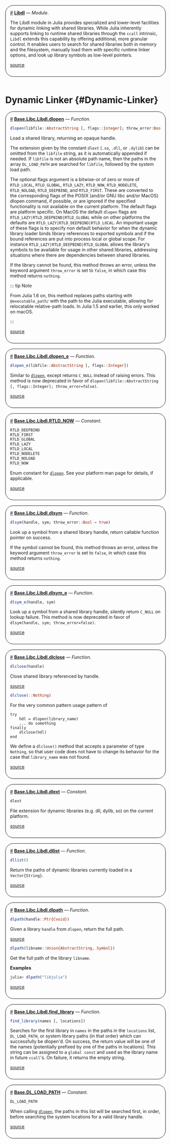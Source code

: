 

<div style='border-width:1px; border-style:solid; border-color:black; padding: 1em; border-radius: 25px;'>
<a id='Libdl' href='#Libdl'>#</a>&nbsp;<b><u>Libdl</u></b> &mdash; <i>Module</i>.




The Libdl module in Julia provides specialized and lower-level facilities for dynamic linking with shared libraries. While Julia inherently supports linking to runtime shared libraries through the `ccall` intrinsic, `Libdl` extends this capability by offering additional, more granular control. It enables users to search for shared libraries both in memory and the filesystem, manually load them with specific runtime linker options, and look up library symbols as low-level pointers.


[source](https://github.com/JuliaLang/julia/blob/d0ea96fb3beee191e4f46c76ae048c5a0ef4a3a8/stdlib/Libdl/src/Libdl.jl#L2-L7)

</div>
<br>

# Dynamic Linker {#Dynamic-Linker}
<div style='border-width:1px; border-style:solid; border-color:black; padding: 1em; border-radius: 25px;'>
<a id='Base.Libc.Libdl.dlopen' href='#Base.Libc.Libdl.dlopen'>#</a>&nbsp;<b><u>Base.Libc.Libdl.dlopen</u></b> &mdash; <i>Function</i>.




```julia
dlopen(libfile::AbstractString [, flags::Integer]; throw_error:Bool = true)
```


Load a shared library, returning an opaque handle.

The extension given by the constant `dlext` (`.so`, `.dll`, or `.dylib`) can be omitted from the `libfile` string, as it is automatically appended if needed.   If `libfile` is not an absolute path name, then the paths in the array `DL_LOAD_PATH` are searched for `libfile`, followed by the system load path.

The optional flags argument is a bitwise-or of zero or more of `RTLD_LOCAL`, `RTLD_GLOBAL`, `RTLD_LAZY`, `RTLD_NOW`, `RTLD_NODELETE`, `RTLD_NOLOAD`, `RTLD_DEEPBIND`, and `RTLD_FIRST`. These are converted to the corresponding flags of the POSIX (and/or GNU libc and/or MacOS) dlopen command, if possible, or are ignored if the specified functionality is not available on the current platform. The default flags are platform specific. On MacOS the default `dlopen` flags are `RTLD_LAZY|RTLD_DEEPBIND|RTLD_GLOBAL` while on other platforms the defaults are `RTLD_LAZY|RTLD_DEEPBIND|RTLD_LOCAL`. An important usage of these flags is to specify non default behavior for when the dynamic library loader binds library references to exported symbols and if the bound references are put into process local or global scope. For instance `RTLD_LAZY|RTLD_DEEPBIND|RTLD_GLOBAL` allows the library&#39;s symbols to be available for usage in other shared libraries, addressing situations where there are dependencies between shared libraries.

If the library cannot be found, this method throws an error, unless the keyword argument `throw_error` is set to `false`, in which case this method returns `nothing`.

::: tip Note

From Julia 1.6 on, this method replaces paths starting with `@executable_path/` with  the path to the Julia executable, allowing for relocatable relative-path loads. In  Julia 1.5 and earlier, this only worked on macOS.

:::


[source](https://github.com/JuliaLang/julia/blob/d0ea96fb3beee191e4f46c76ae048c5a0ef4a3a8/base/libdl.jl#L82-L113)

</div>
<br>
<div style='border-width:1px; border-style:solid; border-color:black; padding: 1em; border-radius: 25px;'>
<a id='Base.Libc.Libdl.dlopen_e' href='#Base.Libc.Libdl.dlopen_e'>#</a>&nbsp;<b><u>Base.Libc.Libdl.dlopen_e</u></b> &mdash; <i>Function</i>.




```julia
dlopen_e(libfile::AbstractString [, flags::Integer])
```


Similar to [`dlopen`](/stdlib/Libdl#Base.Libc.Libdl.dlopen), except returns `C_NULL` instead of raising errors. This method is now deprecated in favor of `dlopen(libfile::AbstractString [, flags::Integer]; throw_error=false)`.


[source](https://github.com/JuliaLang/julia/blob/d0ea96fb3beee191e4f46c76ae048c5a0ef4a3a8/base/libdl.jl#L154-L159)

</div>
<br>
<div style='border-width:1px; border-style:solid; border-color:black; padding: 1em; border-radius: 25px;'>
<a id='Base.Libc.Libdl.RTLD_NOW' href='#Base.Libc.Libdl.RTLD_NOW'>#</a>&nbsp;<b><u>Base.Libc.Libdl.RTLD_NOW</u></b> &mdash; <i>Constant</i>.




```julia
RTLD_DEEPBIND
RTLD_FIRST
RTLD_GLOBAL
RTLD_LAZY
RTLD_LOCAL
RTLD_NODELETE
RTLD_NOLOAD
RTLD_NOW
```


Enum constant for [`dlopen`](/stdlib/Libdl#Base.Libc.Libdl.dlopen). See your platform man page for details, if applicable.


[source](https://github.com/JuliaLang/julia/blob/d0ea96fb3beee191e4f46c76ae048c5a0ef4a3a8/base/libdl.jl#L33-L45)

</div>
<br>
<div style='border-width:1px; border-style:solid; border-color:black; padding: 1em; border-radius: 25px;'>
<a id='Base.Libc.Libdl.dlsym' href='#Base.Libc.Libdl.dlsym'>#</a>&nbsp;<b><u>Base.Libc.Libdl.dlsym</u></b> &mdash; <i>Function</i>.




```julia
dlsym(handle, sym; throw_error::Bool = true)
```


Look up a symbol from a shared library handle, return callable function pointer on success.

If the symbol cannot be found, this method throws an error, unless the keyword argument `throw_error` is set to `false`, in which case this method returns `nothing`.


[source](https://github.com/JuliaLang/julia/blob/d0ea96fb3beee191e4f46c76ae048c5a0ef4a3a8/base/libdl.jl#L51-L58)

</div>
<br>
<div style='border-width:1px; border-style:solid; border-color:black; padding: 1em; border-radius: 25px;'>
<a id='Base.Libc.Libdl.dlsym_e' href='#Base.Libc.Libdl.dlsym_e'>#</a>&nbsp;<b><u>Base.Libc.Libdl.dlsym_e</u></b> &mdash; <i>Function</i>.




```julia
dlsym_e(handle, sym)
```


Look up a symbol from a shared library handle, silently return `C_NULL` on lookup failure. This method is now deprecated in favor of `dlsym(handle, sym; throw_error=false)`.


[source](https://github.com/JuliaLang/julia/blob/d0ea96fb3beee191e4f46c76ae048c5a0ef4a3a8/base/libdl.jl#L72-L77)

</div>
<br>
<div style='border-width:1px; border-style:solid; border-color:black; padding: 1em; border-radius: 25px;'>
<a id='Base.Libc.Libdl.dlclose' href='#Base.Libc.Libdl.dlclose'>#</a>&nbsp;<b><u>Base.Libc.Libdl.dlclose</u></b> &mdash; <i>Function</i>.




```julia
dlclose(handle)
```


Close shared library referenced by handle.


[source](https://github.com/JuliaLang/julia/blob/d0ea96fb3beee191e4f46c76ae048c5a0ef4a3a8/base/libdl.jl#L162-L166)



```julia
dlclose(::Nothing)
```


For the very common pattern usage pattern of

```
try
    hdl = dlopen(library_name)
    ... do something
finally
    dlclose(hdl)
end
```


We define a `dlclose()` method that accepts a parameter of type `Nothing`, so that user code does not have to change its behavior for the case that `library_name` was not found.


[source](https://github.com/JuliaLang/julia/blob/d0ea96fb3beee191e4f46c76ae048c5a0ef4a3a8/base/libdl.jl#L171-L186)

</div>
<br>
<div style='border-width:1px; border-style:solid; border-color:black; padding: 1em; border-radius: 25px;'>
<a id='Base.Libc.Libdl.dlext' href='#Base.Libc.Libdl.dlext'>#</a>&nbsp;<b><u>Base.Libc.Libdl.dlext</u></b> &mdash; <i>Constant</i>.




```julia
dlext
```


File extension for dynamic libraries (e.g. dll, dylib, so) on the current platform.


[source](https://github.com/JuliaLang/julia/blob/d0ea96fb3beee191e4f46c76ae048c5a0ef4a3a8/base/libdl.jl#L258-L262)

</div>
<br>
<div style='border-width:1px; border-style:solid; border-color:black; padding: 1em; border-radius: 25px;'>
<a id='Base.Libc.Libdl.dllist' href='#Base.Libc.Libdl.dllist'>#</a>&nbsp;<b><u>Base.Libc.Libdl.dllist</u></b> &mdash; <i>Function</i>.




```julia
dllist()
```


Return the paths of dynamic libraries currently loaded in a `Vector{String}`.


[source](https://github.com/JuliaLang/julia/blob/d0ea96fb3beee191e4f46c76ae048c5a0ef4a3a8/base/libdl.jl#L289-L293)

</div>
<br>
<div style='border-width:1px; border-style:solid; border-color:black; padding: 1em; border-radius: 25px;'>
<a id='Base.Libc.Libdl.dlpath' href='#Base.Libc.Libdl.dlpath'>#</a>&nbsp;<b><u>Base.Libc.Libdl.dlpath</u></b> &mdash; <i>Function</i>.




```julia
dlpath(handle::Ptr{Cvoid})
```


Given a library `handle` from `dlopen`, return the full path.


[source](https://github.com/JuliaLang/julia/blob/d0ea96fb3beee191e4f46c76ae048c5a0ef4a3a8/base/libdl.jl#L220-L224)



```julia
dlpath(libname::Union{AbstractString, Symbol})
```


Get the full path of the library `libname`.

**Examples**

```julia
julia> dlpath("libjulia")
```



[source](https://github.com/JuliaLang/julia/blob/d0ea96fb3beee191e4f46c76ae048c5a0ef4a3a8/base/libdl.jl#L232-L241)

</div>
<br>
<div style='border-width:1px; border-style:solid; border-color:black; padding: 1em; border-radius: 25px;'>
<a id='Base.Libc.Libdl.find_library' href='#Base.Libc.Libdl.find_library'>#</a>&nbsp;<b><u>Base.Libc.Libdl.find_library</u></b> &mdash; <i>Function</i>.




```julia
find_library(names [, locations])
```


Searches for the first library in `names` in the paths in the `locations` list, `DL_LOAD_PATH`, or system library paths (in that order) which can successfully be dlopen&#39;d. On success, the return value will be one of the names (potentially prefixed by one of the paths in locations). This string can be assigned to a `global const` and used as the library name in future `ccall`&#39;s. On failure, it returns the empty string.


[source](https://github.com/JuliaLang/julia/blob/d0ea96fb3beee191e4f46c76ae048c5a0ef4a3a8/base/libdl.jl#L190-L198)

</div>
<br>
<div style='border-width:1px; border-style:solid; border-color:black; padding: 1em; border-radius: 25px;'>
<a id='Base.DL_LOAD_PATH' href='#Base.DL_LOAD_PATH'>#</a>&nbsp;<b><u>Base.DL_LOAD_PATH</u></b> &mdash; <i>Constant</i>.




```julia
DL_LOAD_PATH
```


When calling [`dlopen`](/stdlib/Libdl#Base.Libc.Libdl.dlopen), the paths in this list will be searched first, in order, before searching the system locations for a valid library handle.


[source](https://github.com/JuliaLang/julia/blob/d0ea96fb3beee191e4f46c76ae048c5a0ef4a3a8/base/libdl.jl#L14-L19)

</div>
<br>
